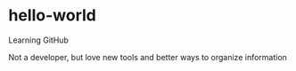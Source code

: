 # hello-world
Learning GitHub

Not a developer, but love new tools and better ways to organize information
